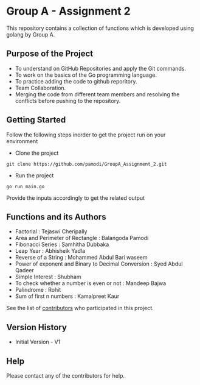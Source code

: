 # Group A - Assignment 2

This repository contains a collection of functions which is developed using golang by Group A.

## Purpose of the Project 
* To understand on GitHub Repositories and apply the Git commands.
* To work on the basics of the Go programming language.
* To practice adding the code to github reporitory.
* Team Collaboration.
* Merging the code from different team members and resolving the conflicts before pushing to the repository.

## Getting Started 

Follow the following steps inorder to get the project run on your environment

* Clone the project

```
git clone https://github.com/pamodi/GroupA_Assignment_2.git
```

* Run the project

```
go run main.go
```
Provide the inputs accordingly to get the related output

## Functions and its Authors
* Factorial : Tejaswi Cheripally
* Area and Perimeter of Rectangle : Balangoda Pamodi
* Fibonacci Series : Samhitha Dubbaka
* Leap Year : Abhisheik Yadla
* Reverse of a String : Mohammed Abdul Bari waseem
* Power of exponent and Binary to Decimal Conversion : Syed Abdul Qadeer
* Simple Interest : Shubham
* To check whether a number is even or not : Mandeep Bajwa
* Palindrome : Rohit
* Sum of first n numbers : Kamalpreet Kaur

See the list of [contributors](https://github.com/pamodi/GroupA_Assignment_2/graphs/contributors) who participated in this project.

## Version History

* Initial Version - V1

## Help

Please contact any of the contributors for help.
